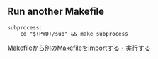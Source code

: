 ## Run another Makefile

```
subprocess:
	cd "$(PWD)/sub" && make subprocess
```

[Makefileから別のMakefileをimportする・実行する](https://tex2e.github.io/blog/makefile/import-another-makefile)
